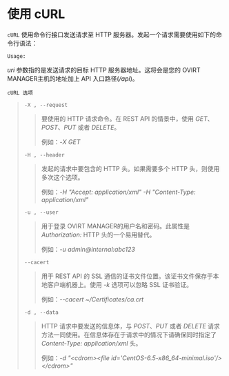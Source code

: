 # 使用 cURL

`cURL` 使用命令行接口发送请求至 HTTP
服务器。发起一个请求需要使用如下的命令行语法：

    Usage: 
        

*uri* 参数指的是发送请求的目标 HTTP 服务器地址。这将会是您的 OVIRT
MANAGER主机的地址加上 API 入口路径(*/api*)。

`cURL 选项`

> `-X , --request `
>
> > 要使用的 HTTP 请求命令。在 REST API 的情景中，使用
> > *GET*、*POST*、*PUT* 或者 *DELETE*。
> >
> > 例如：*-X GET*
>
> `-H , --header `
>
> > 发起的请求中要包含的 HTTP 头。如果需要多个 HTTP
> > 头，则使用多次这个选项。
> >
> > 例如：*-H "Accept: application/xml" -H "Content-Type:
> > application/xml"*
>
> `-u , --user `
>
> > 用于登录 OVIRT MANAGER的用户名和密码。此属性是 *Authorization:* HTTP
> > 头的一个易用替代。
> >
> > 例如：*-u admin@internal:abc123*
>
> `--cacert `
>
> > 用于 REST API 的 SSL
> > 通信的证书文件位置。该证书文件保存于本地客户端机器上。使用 *-k*
> > 选项可以忽略 SSL 证书验证。
> >
> > 例如：*--cacert \~/Certificates/ca.crt*
>
> `-d , --data `
>
> > HTTP 请求中要发送的信息体，与 *POST*、*PUT* 或者 *DELETE*
> > 请求方法一同使用。在信息体存在于请求中的情况下请确保同时指定了
> > *Content-Type: application/xml* 头。
> >
> > 例如：*-d "\<cdrom\>\<file
> > id='CentOS-6.5-x86\_64-minimal.iso'/\>\</cdrom\>"*

